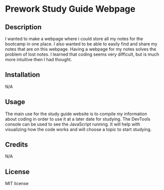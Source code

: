 # Prework Study Guide Webpage

## Description

I wanted to make a webpage where i could store all my notes for the bootcamp in one place. I also wanted to be able to easily find and share my notes that are on this webpage. Having a webpage for my notes solves the problem of lost notes. I learned that coding seems very difficult, but is much more intuitive then I had thought.

## Installation

N/A

## Usage

The main use for the study guide website is to compile my information about coding in order to use it at a later date for studying. The DevTools console can be used to see the JavaScript running. It will help with visualizing how the code works and will choose a topic to start studying.

## Credits

N/A

## License

MIT license

